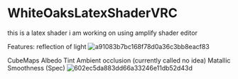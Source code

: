 # WhiteOaksLatexShaderVRC

this is a latex shader i am working on using  amplify shader editor 

Features: reflection of light
![a91083b7bc168f78d0a36c3bb8eacf83](https://user-images.githubusercontent.com/81419980/156875522-d0e62bf8-96fb-49c8-9240-f2800d9c998a.gif)

CubeMaps Albedo Tint Ambient occlusion (currently called no idea) Matallic Smoothness (Spec) 
![602ec5da883dd66a33246e11db52d43d](https://user-images.githubusercontent.com/81419980/156875582-2d7c24f5-9adc-4c07-b981-0c9d8d5cc61e.gif)
